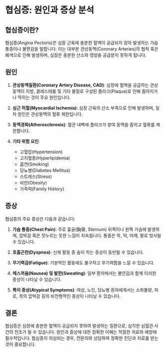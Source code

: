 # 협심증: 원인과 증상 분석

## 협심증이란?

협심증(Angina Pectoris)은 심장 근육에 충분한 혈액이 공급되지 않아 발생하는 가슴 통증이나 불편감을 말합니다. 이는 대부분 관상동맥(Coronary Arteries)의 협착 혹은 폐색으로 인해 발생하며, 심장은 충분한 산소와 영양을 공급받지 못하게 됩니다.

## 원인

1. **관상동맥질환(Coronary Artery Disease, CAD)**: 심장에 혈액을 공급하는 관상동맥이 지방, 콜레스테롤 및 기타 물질로 구성된 플라크(Plaque)로 인해 좁아지거나 막히는 것이 주요 원인입니다.

2. **심근 허혈(Myocardial Ischemia)**: 심장 근육의 산소 부족으로 인해 발생하며, 일차 원인은 관상동맥의 혈류 제한입니다.

3. **동맥경화(Atherosclerosis)**: 혈관 내벽에 플라크가 쌓여 동맥을 좁히고 혈류를 제한합니다.

4. **기타 위험 요인**:
   - 고혈압(Hypertension)
   - 고지혈증(Hyperlipidemia)
   - 흡연(Smoking)
   - 당뇨병(Diabetes Mellitus)
   - 스트레스(Stress)
   - 비만(Obesity)
   - 가족력(Family History)

## 증상

협심증의 주요 증상은 다음과 같습니다:

1. **가슴 통증(Chest Pain)**: 주로 흉골(胸骨, Sternum) 뒤쪽이나 왼쪽 가슴에 발생하며, 압박감 혹은 짓누르는 듯한 느낌이 지속됩니다. 통증은 목, 턱, 어깨, 팔로 방사될 수 있습니다.

2. **호흡곤란(Dyspnea)**: 신체 활동 중 숨이 차는 증상이 동반될 수 있습니다.

3. **무기력감(Fatigue)**: 기본적인 활동에도 불구하고 무기력함을 느낄 수 있습니다.

4. **메스꺼움(Nausea) 및 발한(Sweating)**: 일부 환자에서는 불안감과 함께 이러한 증상이 나타날 수 있습니다.

5. **특이 증상(Atypical Symptoms)**: 여성, 노인, 당뇨병 환자에게서는 소화불량, 피로, 목의 압박감 등의 비전형적인 증상이 나타날 수 있습니다.

## 결론

협심증은 심장에 충분한 혈액이 공급되지 못하여 발생하는 질환으로, 심각한 심혈관 사건의 전조가 될 수 있습니다. 원인과 증상에 대한 정확한 이해는 적절한 치료와 예방에 필수적입니다. 협심증이 의심되는 경우, 전문의와 상담하여 정확한 진단과 치료를 받는 것이 중요합니다.